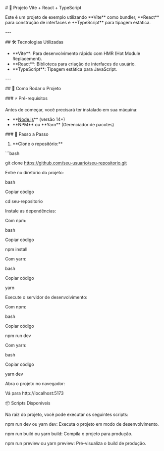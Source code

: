 \# 📱 Projeto Vite + React + TypeScript

Este é um projeto de exemplo utilizando \*\*Vite\*\* como bundler, \*\*React\*\* para construção de interfaces e \*\*TypeScript\*\* para tipagem estática.

\---

\## 🛠️ Tecnologias Utilizadas

- \*\*Vite\*\*: Para desenvolvimento rápido com HMR (Hot Module Replacement).
- \*\*React\*\*: Biblioteca para criação de interfaces de usuário.
- \*\*TypeScript\*\*: Tipagem estática para JavaScript.

\---

\## 🚀 Como Rodar o Projeto

\### ⚡ Pré-requisitos

Antes de começar, você precisará ter instalado em sua máquina:

- \*\*[Node.js](https://nodejs.org/)\*\* (versão 14+)
- \*\*NPM\*\* ou \*\*Yarn\*\* (Gerenciador de pacotes)

\### 📝 Passo a Passo

1. \*\*Clone o repositório:\*\*

\```bash

git clone https://github.com/seu-usuario/seu-repositorio.git

Entre no diretório do projeto:

bash

Copiar código

cd seu-repositorio

Instale as dependências:

Com npm:

bash

Copiar código

npm install

Com yarn:

bash

Copiar código

yarn

Execute o servidor de desenvolvimento:

Com npm:

bash

Copiar código

npm run dev

Com yarn:

bash

Copiar código

yarn dev

Abra o projeto no navegador:

Vá para http://localhost:5173

📦 Scripts Disponíveis

Na raiz do projeto, você pode executar os seguintes scripts:

npm run dev ou yarn dev: Executa o projeto em modo de desenvolvimento.

npm run build ou yarn build: Compila o projeto para produção.

npm run preview ou yarn preview: Pré-visualiza o build de produção.
